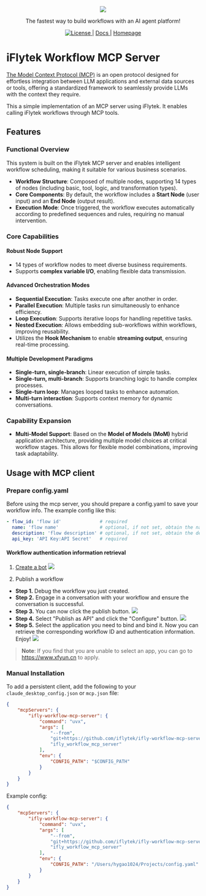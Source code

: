 <p align="center">
  <a href="https://xinghuo.xfyun.cn/botcenter/createbot"><img src="https://openres.xfyun.cn/xfyundoc/2024-04-26/1396db8a-313b-40f5-be2a-5babcad9cd64/1714102184743/sparklogo.svg"></a>
</p>
<p align="center">
    The fastest way to build workflows with an AI agent platform!
</p>
<p align="center">
  <a href="https://github.com/iflytek/ifly-workflow-mcp-server/blob/main/LICENSE" target="_blank">
      <img src="https://img.shields.io/static/v1?label=license&message=MIT licensed&color=white" alt="License">
  </a> |
  <a href="https://xinghuo.xfyun.cn/botcenter/createbot" target="_blank">
      Docs
  </a> |
  <a href="https://xinghuo.xfyun.cn/botcenter/createbot" target="_blank">
      Homepage
  </a>
</p>

# iFlytek Workflow MCP Server

[The Model Context Protocol (MCP)](https://modelcontextprotocol.io/introduction) is an open protocol designed for effortless integration between LLM applications and external data sources or tools, offering a standardized framework to seamlessly provide LLMs with the context they require.

This a simple implementation of an MCP server using iFlytek. It enables calling iFlytek workflows through MCP tools.

## Features

### Functional Overview

This system is built on the iFlytek MCP server and enables intelligent workflow scheduling, making it suitable for various business scenarios.

- **Workflow Structure**: Composed of multiple nodes, supporting 14 types of nodes (including basic, tool, logic, and transformation types).
- **Core Components**: By default, the workflow includes a **Start Node** (user input) and an **End Node** (output result).
- **Execution Mode**: Once triggered, the workflow executes automatically according to predefined sequences and rules, requiring no manual intervention.

### Core Capabilities

#### **Robust Node Support**

- 14 types of workflow nodes to meet diverse business requirements.
- Supports **complex variable I/O**, enabling flexible data transmission.

#### **Advanced Orchestration Modes**

- **Sequential Execution**: Tasks execute one after another in order.
- **Parallel Execution**: Multiple tasks run simultaneously to enhance efficiency.
- **Loop Execution**: Supports iterative loops for handling repetitive tasks.
- **Nested Execution**: Allows embedding sub-workflows within workflows, improving reusability.
- Utilizes the **Hook Mechanism** to enable **streaming output**, ensuring real-time processing.

#### **Multiple Development Paradigms**

- **Single-turn, single-branch**: Linear execution of simple tasks.
- **Single-turn, multi-branch**: Supports branching logic to handle complex processes.
- **Single-turn loop**: Manages looped tasks to enhance automation.
- **Multi-turn interaction**: Supports context memory for dynamic conversations.

### Capability Expansion

- **Multi-Model Support**: Based on the **Model of Models (MoM)** hybrid application architecture, providing multiple model choices at critical workflow stages. This allows for flexible model combinations, improving task adaptability.



## Usage with MCP client

### Prepare config.yaml

Before using the mcp server, you should prepare a config.yaml to save your workflow info. The example config like this:

```yaml
- flow_id: 'flow id'              # required
  name: 'flow name'               # optional, if not set, obtain the name from the cloud.
  description: 'flow description' # optional, if not set, obtain the description from the cloud.
  api_key: 'API Key:API Secret'   # required
```

#### Workflow authentication information retrieval
1. [Create a bot](https://xinghuo.xfyun.cn/botcenter/createbot)
![](http://sgw-dx.xf-yun.com/api/v1/spkdesk2/c5e0b69f-ed09-44fd-9d52-8abfa6df58b1.png?authorization=c2ltcGxlLWp3dCBhaz1zcGtkZXNrMmQ0YzM1YjBjO2V4cD0xOTAwNzYwNTUwO2FsZ289aG1hYy1zaGEyNTY7c2lnPTRENitYWjB0RTRhaktKWExzNFR4ZmJGRWJiZWgzZVJIN2Q1bnB5T1h1dlU9&x_location=7YfQJjZB7uKtx2GYyYUle5D=)

2. Publish a workflow
- **Step 1.** Debug the workflow you just created.
- **Step 2.** Engage in a conversation with your workflow and ensure the conversation is successful.
- **Step 3.** You can now click the publish button.
![](http://sgw-dx.xf-yun.com/api/v1/spkdesk2/c4e9b86a-56ad-4059-95c9-f725118fbb94.png?authorization=c2ltcGxlLWp3dCBhaz1zcGtkZXNrMmQ0YzM1YjBjO2V4cD0xOTAwNzYwODk1O2FsZ289aG1hYy1zaGEyNTY7c2lnPWpFN3krRmdjU2NvZ0hSZzVGVkplcWRyUlY1Y1NySk05cGV3Skd0b25jWTg9&x_location=7YfQJjZB7uKtx2GYyYUle5D=)
- **Step 4.** Select "Publish as API" and click the "Configure" button.
![](http://sgw-dx.xf-yun.com/api/v1/spkdesk2/0840e1fc-0b45-4913-9f43-e95bd5ed10a0.png?authorization=c2ltcGxlLWp3dCBhaz1zcGtkZXNrMmQ0YzM1YjBjO2V4cD0xOTAwNzYxMTkzO2FsZ289aG1hYy1zaGEyNTY7c2lnPXpXWk1aZjN1a2hBajBNeGVvcFViWnhMRngreHdyK3JvbUF5a2ZVNDhXWVE9&x_location=7YfQJjZB7uKtx2GYyYUle5D=)
- **Step 5.** Select the application you need to bind and bind it. Now you can retrieve the corresponding workflow ID and authentication information. Enjoy!
![](http://sgw-dx.xf-yun.com/api/v1/spkdesk2/d4a95e4f-5d11-43ac-84c1-1216b90fa928.png?authorization=c2ltcGxlLWp3dCBhaz1zcGtkZXNrMmQ0YzM1YjBjO2V4cD0xOTAwNzYxNjg4O2FsZ289aG1hYy1zaGEyNTY7c2lnPUVvSFVVSUVmRW14WWlCSGU1ejkvVzhrYzdHZTlPT0N5aFhtUndkZmFSTzA9&x_location=7YfQJjZB7uKtx2GYyYUle5D=)
> **Note**: If you find that you are unable to select an app, you can go to https://www.xfyun.cn to apply.
### Manual Installation

To add a persistent client, add the following to your `claude_desktop_config.json` or `mcp.json` file:

```json
{
    "mcpServers": {
        "ifly-workflow-mcp-server": {
            "command": "uvx",
            "args": [
                "--from",
                "git+https://github.com/iflytek/ifly-workflow-mcp-server",
                "ifly_workflow_mcp_server"
            ],
            "env": {
                "CONFIG_PATH": "$CONFIG_PATH"
            }
        }
    }
}
```



Example config:

```json
{
    "mcpServers": {
        "ifly-workflow-mcp-server": {
            "command": "uvx",
            "args": [
                "--from",
                "git+https://github.com/iflytek/ifly-workflow-mcp-server",
                "ifly_workflow_mcp_server"
            ],
            "env": {
                "CONFIG_PATH": "/Users/hygao1024/Projects/config.yaml"
            }
        }
    }
}
```


